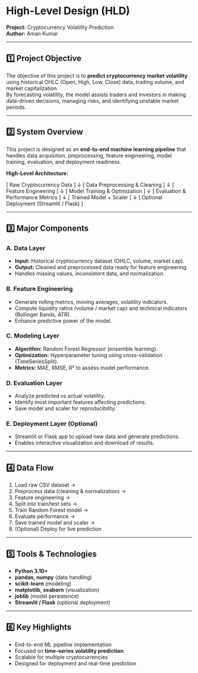 # High-Level Design (HLD)  
**Project:** Cryptocurrency Volatility Prediction  
**Author:** Aman Kumar  

---

## 1️⃣ Project Objective

The objective of this project is to **predict cryptocurrency market volatility** using historical OHLC (Open, High, Low, Close) data, trading volume, and market capitalization.  
By forecasting volatility, the model assists traders and investors in making data-driven decisions, managing risks, and identifying unstable market periods.  

---

## 2️⃣ System Overview

This project is designed as an **end-to-end machine learning pipeline** that handles data acquisition, preprocessing, feature engineering, model training, evaluation, and deployment readiness.  

**High-Level Architecture:**

[ Raw Cryptocurrency Data ]
↓
[ Data Preprocessing & Cleaning ]
↓
[ Feature Engineering ]
↓
[ Model Training & Optimization ]
↓
[ Evaluation & Performance Metrics ]
↓
[ Trained Model + Scaler ]
↓
[ Optional Deployment (Streamlit / Flask) ]


---

## 3️⃣ Major Components

### A. Data Layer
- **Input:** Historical cryptocurrency dataset (OHLC, volume, market cap).  
- **Output:** Cleaned and preprocessed data ready for feature engineering.  
- Handles missing values, inconsistent data, and normalization.

### B. Feature Engineering
- Generate rolling metrics, moving averages, volatility indicators.  
- Compute liquidity ratios (volume / market cap) and technical indicators (Bollinger Bands, ATR).  
- Enhance predictive power of the model.

### C. Modeling Layer
- **Algorithm:** Random Forest Regressor (ensemble learning).  
- **Optimization:** Hyperparameter tuning using cross-validation (TimeSeriesSplit).  
- **Metrics:** MAE, RMSE, R² to assess model performance.

### D. Evaluation Layer
- Analyze predicted vs actual volatility.  
- Identify most important features affecting predictions.  
- Save model and scaler for reproducibility.

### E. Deployment Layer (Optional)
- Streamlit or Flask app to upload new data and generate predictions.  
- Enables interactive visualization and download of results.

---

## 4️⃣ Data Flow

1. Load raw CSV dataset →  
2. Preprocess data (cleaning & normalization) →  
3. Feature engineering →  
4. Split into train/test sets →  
5. Train Random Forest model →  
6. Evaluate performance →  
7. Save trained model and scaler →  
8. (Optional) Deploy for live prediction  

---

## 5️⃣ Tools & Technologies
- **Python 3.10+**  
- **pandas, numpy** (data handling)  
- **scikit-learn** (modeling)  
- **matplotlib, seaborn** (visualization)  
- **joblib** (model persistence)  
- **Streamlit / Flask** (optional deployment)  

---

## 6️⃣ Key Highlights
- End-to-end ML pipeline implementation  
- Focused on **time-series volatility prediction**  
- Scalable for multiple cryptocurrencies  
- Designed for deployment and real-time prediction  

